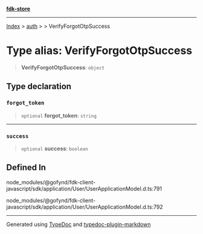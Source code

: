 [**fdk-store**](../../../README.md)
***

[Index](../../../API.md) > [auth](../../README.md) > [<internal>](../README.md) > VerifyForgotOtpSuccess

# Type alias: VerifyForgotOtpSuccess

> **VerifyForgotOtpSuccess**: `object`

## Type declaration

### `forgot_token`

> `optional` **forgot\_token**: `string`

***

### `success`

> `optional` **success**: `boolean`

## Defined In

node\_modules/@gofynd/fdk-client-javascript/sdk/application/User/UserApplicationModel.d.ts:791

node\_modules/@gofynd/fdk-client-javascript/sdk/application/User/UserApplicationModel.d.ts:792

***
Generated using [TypeDoc](https://typedoc.org/) and [typedoc-plugin-markdown](https://www.npmjs.com/package/typedoc-plugin-markdown)
